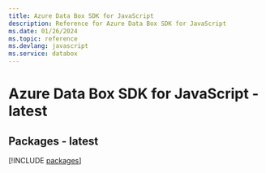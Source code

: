 ```yaml
---
title: Azure Data Box SDK for JavaScript
description: Reference for Azure Data Box SDK for JavaScript
ms.date: 01/26/2024
ms.topic: reference
ms.devlang: javascript
ms.service: databox
---
```

# Azure Data Box SDK for JavaScript - latest
## Packages - latest
[!INCLUDE [packages](data-box-index.md)]